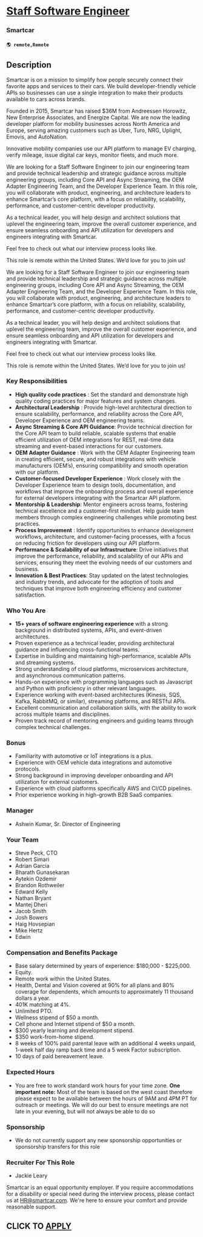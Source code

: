 # [Staff Software Engineer](https://www.remotewlb.com/apply/staff-software-engineer-136480)  
### Smartcar  
#### `🌎 remote,Remote`  

## Description

Smartcar is on a mission to simplify how people securely connect their favorite apps and services to their cars. We build developer-friendly vehicle APIs so businesses can use a single integration to make their products available to cars across brands.

  

Founded in 2015, Smartcar has raised $36M from Andreessen Horowitz, New Enterprise Associates, and Energize Capital. We are now the leading developer platform for mobility businesses across North America and Europe, serving amazing customers such as Uber, Turo, NRG, Uplight, Emovis, and AutoNation.

  

Innovative mobility companies use our API platform to manage EV charging, verify mileage, issue digital car keys, monitor fleets, and much more.

  

We are looking for a Staff Software Engineer to join our engineering team and provide technical leadership and strategic guidance across multiple engineering groups, including Core API and Async Streaming, the OEM Adapter Engineering Team, and the Developer Experience Team. In this role, you will collaborate with product, engineering, and architecture leaders to enhance Smartcar’s core platform, with a focus on reliability, scalability, performance, and customer-centric developer productivity.

  

As a technical leader, you will help design and architect solutions that uplevel the engineering team, improve the overall customer experience, and ensure seamless onboarding and API utilization for developers and engineers integrating with Smartcar.

  

Feel free to check out what our interview process looks like.

  

This role is remote within the United States. We’d love for you to join us!

  

We are looking for a Staff Software Engineer to join our engineering team and provide technical leadership and strategic guidance across multiple engineering groups, including Core API and Async Streaming, the OEM Adapter Engineering Team, and the Developer Experience Team. In this role, you will collaborate with product, engineering, and architecture leaders to enhance Smartcar’s core platform, with a focus on reliability, scalability, performance, and customer-centric developer productivity.

  

As a technical leader, you will help design and architect solutions that uplevel the engineering team, improve the overall customer experience, and ensure seamless onboarding and API utilization for developers and engineers integrating with Smartcar.

  

Feel free to check out what our interview process looks like.

  

This role is remote within the United States. We’d love for you to join us!

  

### Key Responsibilities

*  **High quality code practices** : Set the standard and demonstrate high quality coding practices for major features and system changes.
*  **Architectural Leadership** : Provide high-level architectural direction to ensure scalability, performance, and reliability across the Core API, Developer Experience and OEM engineering teams.
*  **Async Streaming & Core API Guidance**: Provide technical direction for the Core API team to build reliable, scalable systems that enable efficient utilization of OEM integrations for REST, real-time data streaming and event-based interactions for our customers.
*  **OEM Adapter Guidance** : Work with the OEM Adapter Engineering team in creating efficient, secure, and robust integrations with vehicle manufacturers (OEM’s), ensuring compatibility and smooth operation with our platform.
*  **Customer-focused Developer Experience** : Work closely with the Developer Experience team to design tools, documentation, and workflows that improve the onboarding process and overall experience for external developers integrating with the Smartcar API platform.
*  **Mentorship & Leadership**: Mentor engineers across teams, fostering technical excellence and a customer-first mindset. Help guide team members through complex engineering challenges while promoting best practices.
*  **Process Improvement** : Identify opportunities to enhance development workflows, architecture, and customer-facing processes, with a focus on reducing friction for developers using our API platform.
*  **Performance & Scalability of our Infrastructure**: Drive initiatives that improve the performance, reliability, and scalability of our APIs and services, ensuring they meet the evolving needs of our customers and business.
*  **Innovation & Best Practices**: Stay updated on the latest technologies and industry trends, and advocate for the adoption of tools and techniques that improve both engineering efficiency and customer satisfaction.

  

### Who You Are

*  **15+ years of software engineering experience** with a strong background in distributed systems, APIs, and event-driven architectures.
* Proven experience as a technical leader, providing architectural guidance and influencing cross-functional teams.
* Expertise in building and maintaining high-performance, scalable APIs and streaming systems.
* Strong understanding of cloud platforms, microservices architecture, and asynchronous communication patterns.
* Hands-on experience with programming languages such as Javascript and Python with proficiency in other relevant languages.
* Experience working with event-based architectures (Kinesis, SQS, Kafka, RabbitMQ, or similar), streaming platforms, and RESTful APIs.
* Excellent communication and collaboration skills, with the ability to work across multiple teams and disciplines.
* Proven track record of mentoring engineers and guiding teams through complex technical challenges.

  

### Bonus

* Familiarity with automotive or IoT integrations is a plus.
* Experience with OEM vehicle data integrations and automotive protocols.
* Strong background in improving developer onboarding and API utilization for external customers.
* Experience with cloud platforms specifically AWS and CI/CD pipelines.
* Prior experience working in high-growth B2B SaaS companies.

  

### Manager

* Ashwin Kumar, Sr. Director of Engineering

  

### Your Team

* Steve Peck, CTO
* Robert Simari
* Adrian Garcia
* Bharath Gunasekaran
* Aytekin Ozdemir
* Brandon Rothweiler
* Edward Kelly
* Nathan Bryant
* Mantej Dheri
* Jacob Smith
* Josh Bowers
* Haig Hovsepian
* Mike Hertz
* Edwin

  

### Compensation and Benefits Package

* Base salary determined by years of experience: $180,000 - $225,000.
* Equity.
* Remote work within the United States.
* Health, Dental and Vision covered at 90% for all plans and 80% coverage for dependents, which amounts to approximately 11 thousand dollars a year.
* 401K matching at 4%.
* Unlimited PTO.
* Wellness stipend of $50 a month.
* Cell phone and Internet stipend of $50 a month.
* $300 yearly learning and development stipend.
* $350 work-from-home stipend.
* 8 weeks of 100% paid parental leave with an additional 4 weeks unpaid, 1-week half day ramp back time and a 5 week Factor subscription.
* 10 days of paid bereavement leave.

  

### Expected Hours

* You are free to work standard work hours for your time zone. **One important note:** Most of the team is based on the west coast therefore please expect to be available between the hours of 9AM and 4PM PT for outreach or meetings. We will do our best to ensure meetings are not late in your evening, but will not always be able to do so

  

### Sponsorship

* We do not currently support any new sponsorship opportunities or sponsorship transfers for this role

  

### Recruiter For This Role

* Jackie Leary

  

Smartcar is an equal opportunity employer. If you require accommodations for a disability or special need during the interview process, please contact us at HR@smartcar.com. We're here to ensure your comfort and provide reasonable support.

  
## CLICK TO [APPLY](https://www.remotewlb.com/apply/staff-software-engineer-136480)

